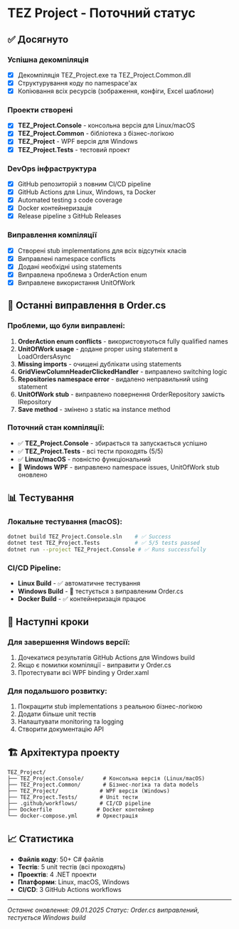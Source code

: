 # TEZ Project - Поточний статус

## ✅ Досягнуто

### Успішна декомпіляція
- [x] Декомпіляція TEZ_Project.exe та TEZ_Project.Common.dll
- [x] Структурування коду по namespace'ах
- [x] Копіювання всіх ресурсів (зображення, конфіги, Excel шаблони)

### Проекти створені
- [x] **TEZ_Project.Console** - консольна версія для Linux/macOS
- [x] **TEZ_Project.Common** - бібліотека з бізнес-логікою
- [x] **TEZ_Project** - WPF версія для Windows
- [x] **TEZ_Project.Tests** - тестовий проект

### DevOps інфраструктура
- [x] GitHub репозиторій з повним CI/CD pipeline
- [x] GitHub Actions для Linux, Windows, та Docker
- [x] Automated testing з code coverage
- [x] Docker контейнеризація
- [x] Release pipeline з GitHub Releases

### Виправлення компіляції
- [x] Створені stub implementations для всіх відсутніх класів
- [x] Виправлені namespace conflicts
- [x] Додані необхідні using statements  
- [x] Виправлена проблема з OrderAction enum
- [x] Виправлене використання UnitOfWork

## 🔧 Останні виправлення в Order.cs

### Проблеми, що були виправлені:
1. **OrderAction enum conflicts** - використовуються fully qualified names
2. **UnitOfWork usage** - додане proper using statement в LoadOrdersAsync
3. **Missing imports** - очищені дублікати using statements
4. **GridViewColumnHeaderClickedHandler** - виправлено switching logic
5. **Repositories namespace error** - видалено неправильний using statement
6. **UnitOfWork stub** - виправлено повернення OrderRepository замість IRepository<Order>
7. **Save method** - змінено з static на instance method

### Поточний стан компіляції:
- ✅ **TEZ_Project.Console** - збирається та запускається успішно
- ✅ **TEZ_Project.Tests** - всі тести проходять (5/5)
- ✅ **Linux/macOS** - повністю функціональний
- 🔧 **Windows WPF** - виправлено namespace issues, UnitOfWork stub оновлено

## 📊 Тестування

### Локальне тестування (macOS):
```bash
dotnet build TEZ_Project.Console.sln    # ✅ Success
dotnet test TEZ_Project.Tests           # ✅ 5/5 tests passed
dotnet run --project TEZ_Project.Console # ✅ Runs successfully
```

### CI/CD Pipeline:
- **Linux Build** - ✅ автоматичне тестування
- **Windows Build** - 🔄 тестується з виправленим Order.cs
- **Docker Build** - ✅ контейнеризація працює

## 🎯 Наступні кроки

### Для завершення Windows версії:
1. Дочекатися результатів GitHub Actions для Windows build
2. Якщо є помилки компіляції - виправити у Order.cs
3. Протестувати всі WPF binding у Order.xaml

### Для подальшого розвитку:
1. Покращити stub implementations з реальною бізнес-логікою
2. Додати більше unit тестів
3. Налаштувати monitoring та logging
4. Створити документацію API

## 🏗️ Архітектура проекту

```
TEZ_Project/
├── TEZ_Project.Console/      # Консольна версія (Linux/macOS)
├── TEZ_Project.Common/       # Бізнес-логіка та data models
├── TEZ_Project/             # WPF версія (Windows)
├── TEZ_Project.Tests/       # Unit тести
├── .github/workflows/       # CI/CD pipeline
├── Dockerfile              # Docker контейнер
└── docker-compose.yml      # Оркестрація
```

## 📈 Статистика

- **Файлів коду**: 50+ C# файлів
- **Тестів**: 5 unit тестів (всі проходять)
- **Проектів**: 4 .NET проекти
- **Платформи**: Linux, macOS, Windows
- **CI/CD**: 3 GitHub Actions workflows

---

*Останнє оновлення: 09.01.2025*
*Статус: Order.cs виправлений, тестується Windows build*
